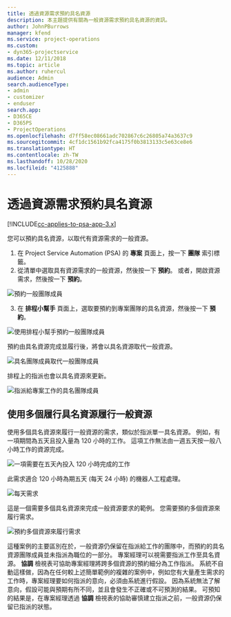 ```yaml
---
title: 透過資源需求預約具名資源
description: 本主題提供有關為一般資源需求預約具名資源的資訊。
author: JohnPBurrows
manager: kfend
ms.service: project-operations
ms.custom:
- dyn365-projectservice
ms.date: 12/11/2018
ms.topic: article
ms.author: ruhercul
audience: Admin
search.audienceType:
- admin
- customizer
- enduser
search.app:
- D365CE
- D365PS
- ProjectOperations
ms.openlocfilehash: d7ff58ec08661adc702867c6c26805a74a3637c9
ms.sourcegitcommit: 4cf1dc1561b92fca4175f0b3813133c5e63ce8e6
ms.translationtype: HT
ms.contentlocale: zh-TW
ms.lasthandoff: 10/28/2020
ms.locfileid: "4125888"
---
```

# <a name="book-named-resources-from-resource-requirements"></a>透過資源需求預約具名資源

[!INCLUDE[cc-applies-to-psa-app-3.x](../includes/cc-applies-to-psa-app-3x.md)]

您可以預約具名資源，以取代有資源需求的一般資源。

1. 在 Project Service Automation (PSA) 的 **專案** 頁面上，按一下 **團隊** 索引標籤。
2. 從清單中選取具有資源需求的一般資源，然後按一下 **預約**。 或者，開啟資源需求，然後按一下 **預約**。


![預約一般團隊成員](media/RM-how-to-14.png)


3. 在 **排程小幫手** 頁面上，選取要預約到專案團隊的具名資源，然後按一下 **預約**。

![使用排程小幫手預約一般團隊成員](media/RM-how-to-15.png)

預約由具名資源完成並履行後，將會以具名資源取代一般資源。

![具名團隊成員取代一般團隊成員](media/RM-how-to-16.png)

排程上的指派也會以具名資源來更新。

![指派給專案工作的具名團隊成員](media/RM-how-to-17.png)

## <a name="fulfill-a-generic-resource-with-multiple-named-resources"></a>使用多個履行具名資源履行一般資源
使用多個具名資源來履行一般資源的需求，類似於指派單一具名資源。 例如，有一項期間為五天且投入量為 120 小時的工作。 這項工作無法由一週五天按一般八小時工作的資源完成。 

![一項需要在五天內投入 120 小時完成的工作](media/RM-how-to-21.png)

此需求適合 120 小時為期五天 (每天 24 小時) 的機器人工程處理。

![每天需求](media/RM-how-to-22.png)

這是一個需要多個具名資源來完成一般資源要求的範例。 您需要預約多個資源來履行需求。

![預約多個資源來履行需求](media/RM-how-to-23.png)

這種案例的主要區別在於，一般資源仍保留在指派給工作的團隊中，而預約的具名資源團隊成員並未指派為職位的一部分。 專案經理可以視需要指派工作至具名資源。 **協調** 檢視表可協助專案經理將跨多個資源的預約細分為工作指派。 系統不自動這樣做，因為在任何較上述簡單範例的複雜的案例中，例如您有大量產生需求的工作時，專案經理要如何指派的意向，必須由系統進行假設。 因為系統無法了解意向，假設可能與預期有所不同，並且會發生不正確或不可預測的結果。 可預知的結果是，在專案經理透過 **協調** 檢視表的協助審慎建立指派之前，一般資源仍保留已指派的狀態。


